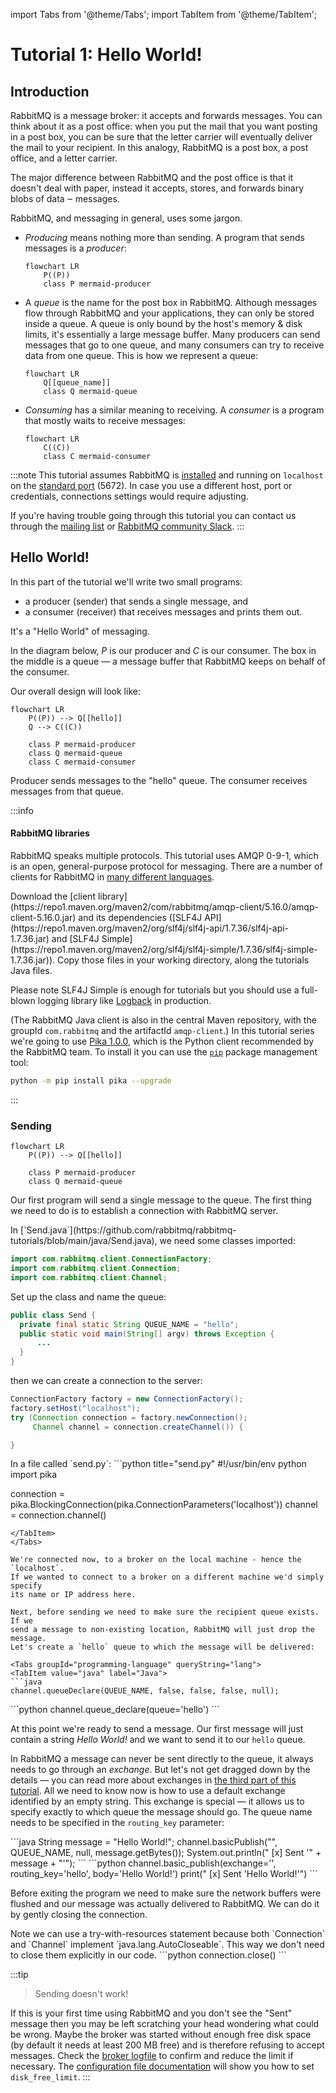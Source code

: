 import Tabs from '@theme/Tabs';
import TabItem from '@theme/TabItem';

# Tutorial 1: Hello World!

## Introduction

RabbitMQ is a message broker: it accepts and forwards messages. You can think
about it as a post office: when you put the mail that you want posting in a
post box, you can be sure that the letter carrier will eventually deliver the
mail to your recipient. In this analogy, RabbitMQ is a post box, a post office,
and a letter carrier.

The major difference between RabbitMQ and the post office is that it doesn't
deal with paper, instead it accepts, stores, and forwards binary blobs of data
‒ messages.

RabbitMQ, and messaging in general, uses some jargon.

* *Producing* means nothing more than sending. A program that sends messages is
  a *producer*:

    ```mermaid
    flowchart LR
        P((P))
        class P mermaid-producer
    ```

* A *queue* is the name for the post box in RabbitMQ. Although messages flow
  through RabbitMQ and your applications, they can only be stored inside a
  queue. A queue is only bound by the host's memory & disk limits, it's
  essentially a large message buffer. Many producers can send messages that go
  to one queue, and many consumers can try to receive data from one queue. This
  is how we represent a queue: 

    ```mermaid
    flowchart LR
        Q[[queue_name]]
        class Q mermaid-queue
    ```

* *Consuming* has a similar meaning to receiving. A *consumer* is a program
  that mostly waits to receive messages:

    ```mermaid
    flowchart LR
        C((C))
        class C mermaid-consumer
    ```

:::note
This tutorial assumes RabbitMQ is [installed](/docs/download) and running on
`localhost` on the [standard port](/docs/networking#ports) (5672). In case you
use a different host, port or credentials, connections settings would require
adjusting.

If you're having trouble going through this tutorial you can contact us through
the [mailing list](https://groups.google.com/forum/#!forum/rabbitmq-users) or
[RabbitMQ community Slack](https://www.rabbitmq.com/slack/).
:::

## Hello World!

In this part of the tutorial we'll write two small programs:
* a producer (sender) that sends a single message, and
* a consumer (receiver) that receives messages and prints them out.

It's a "Hello World" of messaging.

In the diagram below, *P* is our producer and *C* is our consumer. The box in
the middle is a queue — a message buffer that RabbitMQ keeps on behalf of the
consumer.

Our overall design will look like:

```mermaid
flowchart LR
    P((P)) --> Q[[hello]]
    Q --> C((C))

    class P mermaid-producer
    class Q mermaid-queue
    class C mermaid-consumer
```

Producer sends messages to the "hello" queue. The consumer receives messages
from that queue.

:::info
#### RabbitMQ libraries

RabbitMQ speaks multiple protocols. This tutorial uses AMQP 0-9-1, which is an
open, general-purpose protocol for messaging. There are a number of clients for
RabbitMQ in [many different languages](/docs/devtools).

<Tabs groupId="programming-language" queryString="lang">
<TabItem value="java" label="Java">
Download the [client library](https://repo1.maven.org/maven2/com/rabbitmq/amqp-client/5.16.0/amqp-client-5.16.0.jar)
and its dependencies ([SLF4J API](https://repo1.maven.org/maven2/org/slf4j/slf4j-api/1.7.36/slf4j-api-1.7.36.jar) and
[SLF4J Simple](https://repo1.maven.org/maven2/org/slf4j/slf4j-simple/1.7.36/slf4j-simple-1.7.36.jar)).
Copy those files in your working directory, along the tutorials Java files.

Please note SLF4J Simple is enough for tutorials but you should use a full-blown
logging library like [Logback](https://logback.qos.ch/) in production.

(The RabbitMQ Java client is also in the central Maven repository,
with the groupId `com.rabbitmq` and the artifactId `amqp-client`.)
</TabItem>
<TabItem value="python" label="Python">
In this tutorial series we're going to use [Pika
1.0.0](https://pika.readthedocs.org/en/stable/), which is the Python client
recommended by the RabbitMQ team. To install it you can use the
[`pip`](https://pip.pypa.io/en/stable/quickstart/) package management tool:

```bash
python -m pip install pika --upgrade
```
</TabItem>
</Tabs>
:::

### Sending

```mermaid
flowchart LR
    P((P)) --> Q[[hello]]

    class P mermaid-producer
    class Q mermaid-queue
```

Our first program will send a single message to the queue. The first thing we
need to do is to establish a connection with RabbitMQ server.

<Tabs groupId="programming-language" queryString="lang">
<TabItem value="java" label="Java">
In [`Send.java`](https://github.com/rabbitmq/rabbitmq-tutorials/blob/main/java/Send.java),
we need some classes imported:

```java title="Send.java"
import com.rabbitmq.client.ConnectionFactory;
import com.rabbitmq.client.Connection;
import com.rabbitmq.client.Channel;
```

Set up the class and name the queue:

```java
public class Send {
  private final static String QUEUE_NAME = "hello";
  public static void main(String[] argv) throws Exception {
      ...
  }
}
```

then we can create a connection to the server:

```java
ConnectionFactory factory = new ConnectionFactory();
factory.setHost("localhost");
try (Connection connection = factory.newConnection();
     Channel channel = connection.createChannel()) {

}
```
</TabItem>
<TabItem value="python" label="Python">
In a file called `send.py`:
```python title="send.py"
#!/usr/bin/env python
import pika

connection = pika.BlockingConnection(pika.ConnectionParameters('localhost'))
channel = connection.channel()
```
</TabItem>
</Tabs>

We're connected now, to a broker on the local machine - hence the `localhost`.
If we wanted to connect to a broker on a different machine we'd simply specify
its name or IP address here.

Next, before sending we need to make sure the recipient queue exists. If we
send a message to non-existing location, RabbitMQ will just drop the message.
Let's create a `hello` queue to which the message will be delivered:

<Tabs groupId="programming-language" queryString="lang">
<TabItem value="java" label="Java">
```java
channel.queueDeclare(QUEUE_NAME, false, false, false, null);
```
</TabItem>
<TabItem value="python" label="Python">
```python
channel.queue_declare(queue='hello')
```
</TabItem>
</Tabs>

At this point we're ready to send a message. Our first message will just
contain a string *Hello World!* and we want to send it to our `hello` queue.

In RabbitMQ a message can never be sent directly to the queue, it always needs
to go through an *exchange*. But let's not get dragged down by the details —
you can read more about exchanges in [the third part of this
tutorial](/docs/tutorials/tutorial-three-python). All we need to know now is how to use a
default exchange identified by an empty string. This exchange is special — it
allows us to specify exactly to which queue the message should go. The queue
name needs to be specified in the `routing_key` parameter:

<Tabs groupId="programming-language" queryString="lang">
<TabItem value="java" label="Java">
```java
String message = "Hello World!";
channel.basicPublish("", QUEUE_NAME, null, message.getBytes());
System.out.println(" [x] Sent '" + message + "'");
```
</TabItem>
<TabItem value="python" label="Python">
```python
channel.basic_publish(exchange='',
                      routing_key='hello',
                      body='Hello World!')
print(" [x] Sent 'Hello World!'")
```
</TabItem>
</Tabs>

Before exiting the program we need to make sure the network buffers were
flushed and our message was actually delivered to RabbitMQ. We can do it by
gently closing the connection.

<Tabs groupId="programming-language" queryString="lang">
<TabItem value="java" label="Java">
Note we can use a try-with-resources statement because both `Connection` and
`Channel` implement `java.lang.AutoCloseable`. This way we don't need to close
them explicitly in our code.
</TabItem>
<TabItem value="python" label="Python">
```python
connection.close()
```
</TabItem>
</Tabs>

:::tip
> Sending doesn't work!

If this is your first time using RabbitMQ and you don't see the "Sent" message
then you may be left scratching your head wondering what could be wrong. Maybe
the broker was started without enough free disk space (by default it needs at
least 200 MB free) and is therefore refusing to accept messages. Check the
[broker logfile](/docs/logging#log-file-location) to confirm and reduce the
limit if necessary. The [configuration file
documentation](/docs/configure#config-items) will show you how to set
`disk_free_limit`.
:::
